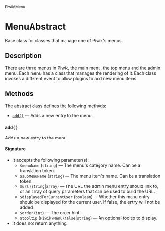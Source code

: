 <small>Piwik\Menu</small>

MenuAbstract
============

Base class for classes that manage one of Piwik's menus.

Description
-----------

There are three menus in Piwik, the main menu, the top menu and the admin menu.
Each menu has a class that manages the rendering of it. Each class invokes
a different event to allow plugins to add new menu items.

Methods
-------

The abstract class defines the following methods:

- [`add()`](#add) &mdash; Adds a new entry to the menu.

<a name="add" id="add"></a>
<a name="add" id="add"></a>
### `add()`

Adds a new entry to the menu.

#### Signature

- It accepts the following parameter(s):
    - `$menuName` (`string`) &mdash; The menu's category name. Can be a translation token.
    - `$subMenuName` (`string`) &mdash; The menu item's name. Can be a translation token.
    - `$url` (`string`|`array`) &mdash; The URL the admin menu entry should link to, or an array of query parameters that can be used to build the URL.
    - `$displayedForCurrentUser` (`boolean`) &mdash; Whether this menu entry should be displayed for the current user. If false, the entry will not be added.
    - `$order` (`int`) &mdash; The order hint.
    - `$tooltip` (`Piwik\Menu\false`|`string`) &mdash; An optional tooltip to display.
- It does not return anything.

